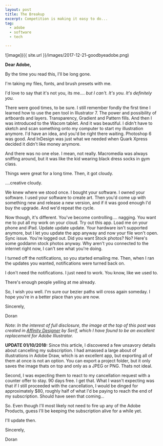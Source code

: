 ```yaml
---
layout: post
title: The Breakup
excerpt: Competition is making it easy to do...
tag:
  - adobe
  - software
  - tech

---
```


![image]({{ site.url }}/images/2017-12-21-goodbyeadobe.png)

**Dear Adobe,**

By the time you read this, I'll be long gone.

I'm taking my files, fonts, and brush presets with me.

I'd love to say that it's not you, its me.... _but I can't. It's you. It's definitely you._

There were good times, to be sure. I still remember fondly the first time I learned how to use the pen tool in Illustrator 7. The power and possibility of artboards and layers. Transparency, Gradient and Pattern fills. And then I was introduced to the Wacom tablet. And it was beautiful. I didn't have to sketch and scan something onto my computer to start my illustration anymore. I'd have an idea, and you'd be right there waiting. Photoshop 6 was good. And InDesign was just what we needed when Quark Xpress decided it didn't like money anymore.

And there was no one else. I mean, not really. Macromedia was always sniffing around, but it was like the kid wearing black dress socks in gym class.

Things were great for a long time. Then, it got cloudy.

....creative cloudy.

We knew where we stood once. I bought your software. I owned your software. I used your software to create art. Then you'd come up with something new and release a new version, and if it was good enough I'd buy the upgrade. And we'd repeat the cycle.

Now though, it's different. You've become controlling.... nagging. You want me to put all my work on your cloud. Try out this app. Load me on your phone and iPad. Update update update. Your hardware isn't supported anymore, but I let you update the app anyway and now your file won't open. Sync issue. You're logged out. Did you want Stock photos? No? Here's some goddamn stock photos anyway. Why aren't you connected to the internet right now, I can't see what you're doing.

I turned off the notifications, so you started emailing me. Then, when I ran the updates you wanted, notifications were turned back on.

I don't need the notifications. I just need to work. You know, like we used to.

There's enough people yelling at me already.

So, I wish you well. I'm sure our bezier paths will cross again someday. I hope you're in a better place than you are now.

Sincerely,

Doran

*Note: In the interest of full disclosure, the image at the top of this post was created in [Affinity Designer][b7e619b5] by Serif, which I have found to be an excellent replacement for Adobe Illustrator.*

**UPDATE 01/10/2018:** Since this article, I discovered a few unsavory details about cancelling my subscription. I had amassed a large about of illustrations in Adobe Draw, which is an excellent app, but exporting all of them at once is not an option. You can export a project folder, but it only saves the image thats on top and only as a JPEG or PNG. Thats not ideal.

Second, I was expecting them to react to my cancellation request with a counter offer to stay. 90 days free. I get that. What I wasn't expecting was that if I still proceeded with the cancellation, I would be dinged for approximately $80, roughly half of what I'd be paying to reach the end of my subscription. Should have seen that coming...

So. Even though I'll most likely not need to fire up any of the Adobe Products, guess I'll be keeping the subscription alive for a while yet.

I'll update then.

Sincerely,

Doran

  [b7e619b5]: https://affinity.serif.com/en-us/ "Affinity by Serif"
